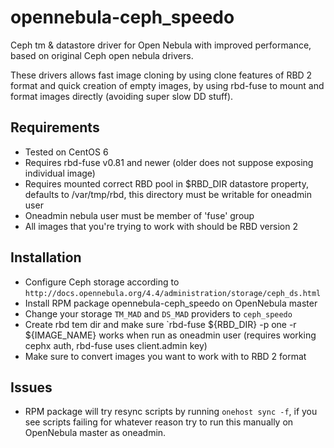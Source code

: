 opennebula-ceph_speedo
======================

Ceph tm &amp; datastore driver for Open Nebula with improved performance, based on original Ceph open nebula drivers.

These drivers allows fast image cloning by using clone features of RBD 2 format and quick creation of empty images, by using rbd-fuse to mount and format images directly (avoiding super slow DD stuff).

Requirements
------------
- Tested on CentOS 6
- Requires rbd-fuse v0.81 and newer (older does not suppose exposing individual image) 
- Requires mounted correct RBD pool in $RBD_DIR datastore property, defaults to /var/tmp/rbd, this directory must be writable for oneadmin user
- Oneadmin nebula user must be member of 'fuse' group
- All images that you're trying to work with should be RBD version 2 

Installation
------------
- Configure Ceph storage according to `http://docs.opennebula.org/4.4/administration/storage/ceph_ds.html`
- Install RPM package opennebula-ceph_speedo on OpenNebula master
- Change your storage `TM_MAD` and `DS_MAD` providers to `ceph_speedo`
- Create rbd tem dir and make sure `rbd-fuse ${RBD_DIR} -p one -r ${IMAGE_NAME} works when run as oneadmin user (requires working cephx auth, rbd-fuse uses client.admin key)
- Make sure to convert images you want to work with to RBD 2 format

Issues
------
- RPM package will try resync scripts by running `onehost sync -f`, if you see scripts failing for whatever reason try to run this manually on OpenNebula master as oneadmin.
